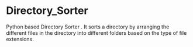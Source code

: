 # Directory_Sorter
Python based Directory Sorter .
It sorts a directory by arranging the different files in the directory into different folders based on the type of file extensions.
